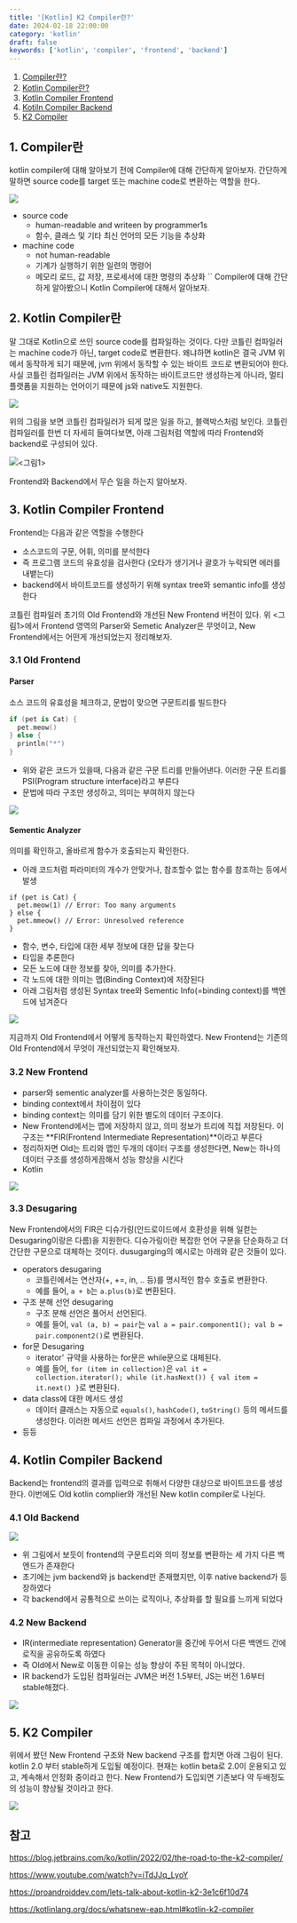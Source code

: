 ```yaml
---
title: '[Kotlin] K2 Compiler란?'
date: 2024-02-18 22:00:00
category: 'kotlin'
draft: false
keywords: ['kotlin', 'compiler', 'frontend', 'backend']
---
```


1. [Compiler란?](#1.-Compiler란)
2. [Kotlin Compiler란?](#2.-Kotlin-Compiler란)
3. [Kotlin Compiler Frontend](#3.-Kotlin-Complier-Frontend)
4. [Kotiln Compiler Backend](#4.-Kotlin-Complier-Backend)
5. [K2 Compiler](#5.-k2-compiler)

## 1. Compiler란
kotlin compiler에 대해 알아보기 전에 Compiler에 대해 간단하게 알아보자.
간단하게 말하면 source code를 target 또는 machine code로 변환하는 역할을 한다.

<img src="../../assets/k2compiler/k2compiler_1.png">

- source code
    - human-readable and writeen by programmer1s
    - 함수, 클래스 및 기타 최신 언어의 모든 기능을 추상화
- machine code
    - not human-readable
    - 기계가 실행하기 위한 일련의 명령어
    - 메모리 로드, 값 저장, 프로세서에 대한 명령의 추상화
``
Compiler에 대해 간단하게 알아봤으니 Kotlin Compiler에 대해서 알아보자.

## 2. Kotlin Compiler란
말 그대로 Kotlin으로 쓰인 source code를 컴파일하는 것이다.
다만 코틀린 컴파일러는 machine code가 아닌, target code로 변환한다. 
왜냐하면 kotlin은 결국 JVM 위에서 동작하게 되기 때문에, jvm 위에서 동작할 수 있는 바이트 코드로 변환되어야 한다.
사실 코틀린 컴파일러는 JVM 위에서 동작하는 바이트코드만 생성하는게 아니라, 멀티플랫폼을 지원하는 언어이기 때문에 js와 native도 지원한다. 

<img src="../../assets/k2compiler/k2compiler_2.png">

위의 그림을 보면 코틀린 컴파일러가 되게 많은 일을 하고, 블랙박스처럼 보인다.
코틀린 컴파일러를 한번 더 자세히 들여다보면, 아래 그림처럼 역할에 따라 Frontend와 backend로 구성되어 있다.

<img src="../../assets/k2compiler/k2compiler_3.png"><그림1>

Frontend와 Backend에서 무슨 일을 하는지 알아보자.

## 3. Kotlin Compiler Frontend
Frontend는 다음과 같은 역할을 수행한다
- 소스코드의 구문, 어휘, 의미를 분석한다
- 즉 프로그램 코드의 유효성을 검사한다 (오타가 생기거나 괄호가 누락되면 에러를 내뱉는다)
- backend에서 바이트코드를 생성하기 위해 syntax tree와 semantic info를 생성한다

코틀린 컴파일러 초기의 Old Frontend와 개선된 New Frontend 버전이 있다.
위 <그림1>에서 Frontend 영역의 Parser와 Semetic Analyzer은 무엇이고, New Frontend에서는 어떤게 개선되었는지 정리해보자. 

### 3.1 Old Frontend
#### Parser
소스 코드의 유효성을 체크하고, 문법이 맞으면 구문트리를 빌드한다
```kotlin
if (pet is Cat) {
  pet.meow()
} else {
  println("*")
}
```
- 위와 같은 코드가 있을때, 다음과 같은 구문 트리를 만들어낸다. 이러한 구문 트리를 PSI(Program structure interface)라고 부른다
- 문법에 따라 구조만 생성하고, 의미는 부여하지 않는다

<img src="../../assets/k2compiler/k2compiler_4.png">

#### Sementic Analyzer
의미를 확인하고, 올바르게 함수가 호출되는지 확인한다.
- 아래 코드처럼 파라미터의 개수가 안맞거나, 참조할수 없는 함수를 참조하는 등에서 발생
```
if (pet is Cat) {
  pet.meow(1) // Error: Too many arguments
} else {
  pet.mmeow() // Error: Unresolved reference
}
```
- 함수, 변수, 타입에 대한 세부 정보에 대한 답을 찾는다
- 타입을 추론한다
- 모든 노드에 대한 정보를 찾아, 의미를 추가한다.
- 각 노드에 대한 의미는 맵(Binding Context)에 저장된다
- 아래 그림처럼 생성된 Syntax tree와 Sementic Info(=binding context)를 백엔드에 넘겨준다

<img src="../../assets/k2compiler/k2compiler_5.png">

지금까지 Old Frontend에서 어떻게 동작하는지 확인하였다. New Frontend는 기존의 Old Frontend에서 무엇이 개선되었는지 확인해보자.

### 3.2 New Frontend
- parser와 sementic analyzer를 사용하는것은 동일하다.
- binding context에서 차이점이 있다
- binding context는 의미를 담기 위한 별도의 데이터 구조이다.
- New Frontend에서는 맵에 저장하지 않고, 의미 정보가 트리에 직접 저장된다. 이 구조는 **FIR(Frontend Intermediate Representation)**이라고 부른다
- 정리하자면 Old는 트리와 맵인 두개의 데이터 구조를 생성한다면, New는 하나의 데이터 구조를 생성하게끔해서 성능 향상을 시킨다
- Kotlin 
  
<img src="../../assets/k2compiler/k2compiler_6.png">

### 3.3 Desugaring
New Frontend에서의 FIR은 디슈가링(안드로이드에서 호환성을 위해 일컫는 Desugaring이랑은 다름)을 지원한다.
디슈가링이란 복잡한 언어 구문을 단순화하고 더 간단한 구문으로 대체하는 것이다.
dusugarging의 예시로는 아래와 같은 것들이 있다.
- operators desugaring
  - 코틀린에서는 연산자(+, +=, in, .. 등)를 명시적인 함수 호출로 변환한다. 
  - 예를 들어, `a + b`는 `a.plus(b)`로 변환된다.
- 구조 분해 선언 desugaring
  - 구조 분해 선언은 풀어서 선언된다. 
  - 예를 들어, `val (a, b) = pair`는 `val a = pair.component1(); val b = pair.component2()`로 변환된다.
- for문 Desugaring
  - iterator' 규약을 사용하는 for문은 while문으로 대체된다. 
  - 예를 들어, `for (item in collection)`은 `val it = collection.iterator(); while (it.hasNext()) { val item = it.next() }`로 변환된다.
- data class에 대한 메서드 생성
  - 데이터 클래스는 자동으로 `equals()`, `hashCode()`, `toString()` 등의 메서드를 생성한다. 이러한 메서드 선언은 컴파일 과정에서 추가된다.
- 등등

## 4. Kotlin Compiler Backend
Backend는 frontend의 결과를 입력으로 취해서 다양한 대상으로 바이트코드를 생성한다. 
이번에도 Old kotlin complier와 개선된 New kotlin compiler로 나뉜다.

### 4.1 Old Backend
<img src="../../assets/k2compiler/k2compiler_7.png">

- 위 그림에서 보듯이 frontend의 구문트리와 의미 정보를 변환하는 세 가지 다른 백엔드가 존재한다
- 초기에는 jvm backend와 js backend만 존재했지만, 이후 native backend가 등장하였다
- 각 backend에서 공통적으로 쓰이는 로직이나, 추상화를 할 필요를 느끼게 되었다

### 4.2 New Backend
- IR(intermediate representation) Generator을 중간에 두어서 다른 백엔드 간에 로직을 공유하도록 하였다
- 즉 Old에서 New로 이동한 이유는 성능 향상이 주된 목적이 아니었다.
- IR backend가 도입된 컴파일러는 JVM은 버전 1.5부터, JS는 버전 1.6부터 stable해졌다.

<img src="../../assets/k2compiler/k2compiler_8.png">

## 5. K2 Compiler
위에서 봤던 New Frontend 구조와 New backend 구조를 합치면 아래 그림이 된다.  
kotlin 2.0 부터 stable하게 도입될 예정이다. 
현재는 kotlin beta로 2.0이 운용되고 있고, 계속해서 안정화 중이라고 한다.
New Frontend가 도입되면 기존보다 약 두배정도의 성능이 향상될 것이라고 한다.

<img src="../../assets/k2compiler/k2compiler_9.png">

## 참고

https://blog.jetbrains.com/ko/kotlin/2022/02/the-road-to-the-k2-compiler/

https://www.youtube.com/watch?v=iTdJJq_LyoY

https://proandroiddev.com/lets-talk-about-kotlin-k2-3e1c6f10d74

https://kotlinlang.org/docs/whatsnew-eap.html#kotlin-k2-compiler









